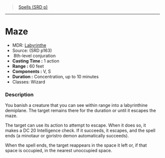 ﻿---
!SpellItem
Family: SpellVO
Level: 8
Type: conjuration
CastingTime: 1 action
Range: 60 feet
Components: V, S
Duration: Concentration, up to 10 minutes
Classes: Wizard
Id: spells_vo.md#maze
ParentLink: spells_vo.md#spells-srd-p
Name: Maze
ParentName: Spells (SRD p)
NameLevel: 1
AltName: '[Labyrinthe](hd_spells_labyrinthe.md)'
Source: (SRD p163)
Attributes: {}
---
> [Spells (SRD p)](srd_spells.md)

---

# Maze

- MDR: [Labyrinthe](hd_spells_labyrinthe.md)
- Source: (SRD p163)
-  8th-level conjuration
- **Casting Time :** 1 action
- **Range :** 60 feet
- **Components :** V, S
- **Duration :** Concentration, up to 10 minutes
- Classes: Wizard

### Description

You banish a creature that you can see within range into a labyrinthine demiplane. The target remains there for the duration or until it escapes the maze.

The target can use its action to attempt to escape. When it does so, it makes a DC 20 Intelligence check. If it succeeds, it escapes, and the spell ends (a minotaur or goristro demon automatically succeeds).

When the spell ends, the target reappears in the space it left or, if that space is occupied, in the nearest unoccupied space.

